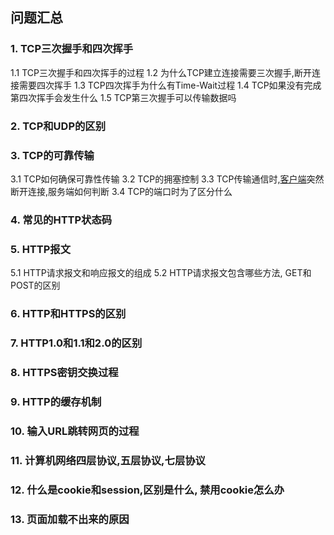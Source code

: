 ## 问题汇总

### 1. TCP三次握手和四次挥手

1.1 TCP三次握手和四次挥手的过程
1.2 为什么TCP建立连接需要三次握手,断开连接需要四次挥手
1.3 TCP四次挥手为什么有Time-Wait过程
1.4 TCP如果没有完成第四次挥手会发生什么
1.5 TCP第三次握手可以传输数据吗

### 2. TCP和UDP的区别

### 3. TCP的可靠传输

3.1 TCP如何确保可靠性传输
3.2 TCP的拥塞控制
3.3 TCP传输通信时,[客户端](https://www.nowcoder.com/jump/super-jump/word?word=客户端)突然断开连接,服务端如何判断
3.4 TCP的端口时为了区分什么

### 4. 常见的HTTP状态码

### 5. HTTP报文

5.1 HTTP请求报文和响应报文的组成
5.2 HTTP请求报文包含哪些方法, GET和POST的区别

### 6. HTTP和HTTPS的区别

### 7. HTTP1.0和1.1和2.0的区别

### 8. HTTPS密钥交换过程

### 9. HTTP的缓存机制

### 10. 输入URL跳转网页的过程

### 11. 计算机网络四层协议,五层协议,七层协议

### 12. 什么是cookie和session,区别是什么, 禁用cookie怎么办

### 13. 页面加载不出来的原因